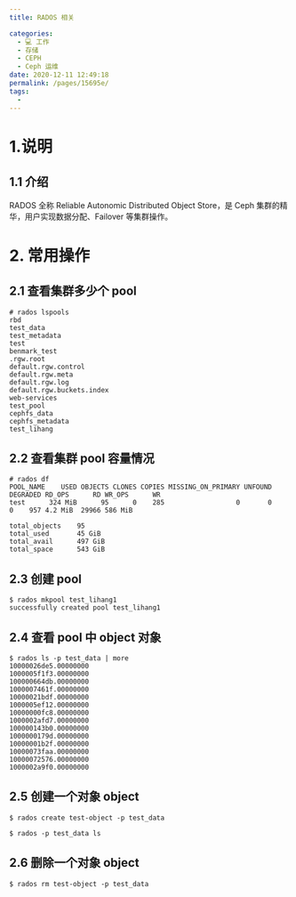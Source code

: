 ```yaml
---
title: RADOS 相关

categories: 
  - 💻 工作
  - 存储
  - CEPH
  - Ceph 运维
date: 2020-12-11 12:49:18
permalink: /pages/15695e/
tags: 
  - 
---
```

# 1.说明
## 1.1 介绍
RADOS 全称 Reliable Autonomic Distributed Object Store，是 Ceph 集群的精华，用户实现数据分配、Failover 等集群操作。

# 2. 常用操作
## 2.1 查看集群多少个 pool
```plain
# rados lspools
rbd
test_data
test_metadata
test
benmark_test
.rgw.root
default.rgw.control
default.rgw.meta
default.rgw.log
default.rgw.buckets.index
web-services
test_pool
cephfs_data
cephfs_metadata
test_lihang
```

## 2.2 查看集群 pool 容量情况
```$ rados df
# rados df
POOL_NAME    USED OBJECTS CLONES COPIES MISSING_ON_PRIMARY UNFOUND DEGRADED RD_OPS      RD WR_OPS      WR 
test      324 MiB      95      0    285                  0       0        0    957 4.2 MiB  29966 586 MiB 

total_objects    95
total_used       45 GiB
total_avail      497 GiB
total_space      543 GiB
```

## 2.3 创建 pool
```plain
$ rados mkpool test_lihang1
successfully created pool test_lihang1
```

## 2.4 查看 pool 中 object 对象
```plain
$ rados ls -p test_data | more
10000026de5.00000000
1000005f1f3.00000000
100000664db.00000000
1000007461f.00000000
10000021bdf.00000000
1000005ef12.00000000
10000000fc8.00000000
1000002afd7.00000000
100000143b0.00000000
1000000179d.00000000
10000001b2f.00000000
10000073faa.00000000
10000072576.00000000
1000002a9f0.00000000
```

## 2.5 创建一个对象 object
```plain
$ rados create test-object -p test_data
 
$ rados -p test_data ls
```

## 2.6 删除一个对象 object
```plain
$ rados rm test-object -p test_data
```
